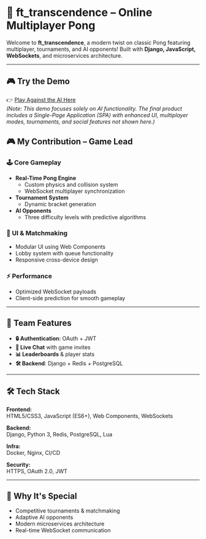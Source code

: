 # 🏓 ft_transcendence – Online Multiplayer Pong  

Welcome to **ft_transcendence**, a modern twist on classic Pong featuring multiplayer, tournaments, and AI opponents! Built with **Django, JavaScript, WebSockets**, and microservices architecture.

---

## 🎮 Try the Demo  
👉 [Play Against the AI Here](https://achabnassim.github.io/Pong/)  
*(Note: This demo focuses solely on AI functionality. The final product includes a Single-Page Application (SPA) with enhanced UI, multiplayer modes, tournaments, and social features not shown here.)*

## 🎮 My Contribution – Game Lead

### 🕹️ Core Gameplay
- **Real-Time Pong Engine**  
  - Custom physics and collision system  
  - WebSocket multiplayer synchronization  
- **Tournament System**  
  - Dynamic bracket generation  
- **AI Opponents**  
  - Three difficulty levels with predictive algorithms  

### 🎨 UI & Matchmaking
- Modular UI using Web Components  
- Lobby system with queue functionality  
- Responsive cross-device design

### ⚡ Performance
- Optimized WebSocket payloads  
- Client-side prediction for smooth gameplay

---

## 🚀 Team Features
- **🔒 Authentication**: OAuth + JWT  
- **💬 Live Chat** with game invites  
- **📊 Leaderboards** & player stats  
- **🛠️ Backend**: Django + Redis + PostgreSQL  

---

## 🛠️ Tech Stack
**Frontend:**  
HTML5/CSS3, JavaScript (ES6+), Web Components, WebSockets  

**Backend:**  
Django, Python 3, Redis, PostgreSQL, Lua  

**Infra:**  
Docker, Nginx, CI/CD  

**Security:**  
HTTPS, OAuth 2.0, JWT  

---

## 🌟 Why It's Special
- Competitive tournaments & matchmaking  
- Adaptive AI opponents  
- Modern microservices architecture  
- Real-time WebSocket communication

